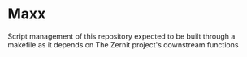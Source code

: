 # Maxx

Script management of this repository expected to be built through a makefile as it depends on The Zernit project's downstream functions
